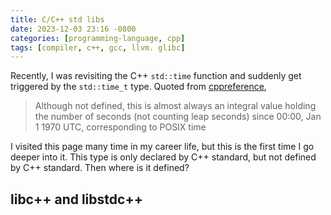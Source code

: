 ```yaml
---
title: C/C++ std libs
date: 2023-12-03 23:16 -0800
categories: [programming-language, cpp]
tags: [compiler, c++, gcc, llvm. glibc]
---
```


Recently, I was revisiting the C++ `std::time` function and suddenly get triggered by
the `std::time_t` type. Quoted from [cppreference](https://en.cppreference.com/w/cpp/chrono/c/time_t),

> Although not defined, this is almost always an integral value holding the number of seconds (not counting leap seconds) since 00:00, Jan 1 1970 UTC, corresponding to POSIX time

I visited this page many time in my career life, but this is the first time I go deeper into it.
This type is only declared by C++ standard, but not defined by C++ standard. Then where is it defined?

## libc++ and libstdc++
